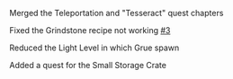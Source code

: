 Merged the Teleportation and "Tesseract" quest chapters

Fixed the Grindstone recipe not working [#3](https://github.com/Wxrlds/Technocratica/issues/3)

Reduced the Light Level in which Grue spawn

Added a quest for the Small Storage Crate
